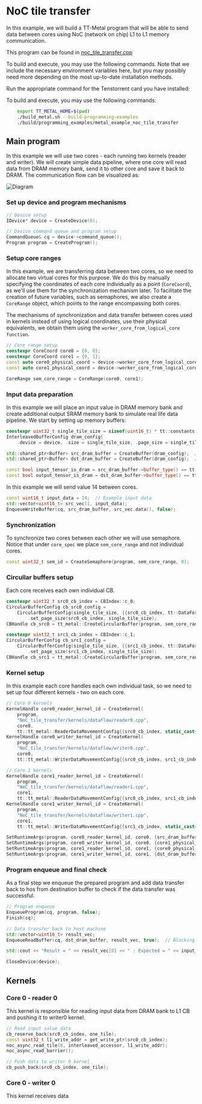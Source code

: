 # NoC tile transfer

In this example, we will build a TT-Metal program that will be able to send data between cores using NoC (network on chip) L1 to L1 memory communication.

This program can be found in [noc_tile_transfer.cpp](tt_metal/programming_examples/NoC_tile_transfer/noc_tile_transfer.cpp)

To build and execute, you may use the following commands. Note that we include the necessary environment variables here, but you may possibly need more depending on the most up-to-date installation methods.

Run the appropriate command for the Tenstorrent card you have installed:

To build and execute, you may use the following commands:
```bash
    export TT_METAL_HOME=$(pwd)
    ./build_metal.sh --build-programming-examples
    ./build/programming_examples/metal_example_noc_tile_transfer
```

## Main program

In this example we will use two cores - each running two kernels (reader and writer). We will create simple data pipeline, where one core will read data from DRAM memory bank, send it to other core and save it back to DRAM. The communication flow can be visualized as:

![Diagram](media/NoC_transfer_example_diagram.drawio.svg)

### Set up device and program mechanisms

``` cpp
// Device setup
IDevice* device = CreateDevice(0);

// Device command queue and program setup
CommandQueue& cq = device->command_queue();
Program program = CreateProgram();
```

### Setup core ranges

In this example, we are transferring data between two cores, so we need to allocate two virtual cores for this purpose. We do this by manually specifying the coordinates of each core individually as a point (`CoreCoord`), as we'll use them for the synchronization mechanism later. To facilitate the creation of future variables, such as semaphores, we also create a `CoreRange` object, which points to the range encompassing both cores.

The mechanisms of synchronization and data transfer between cores used in kernels instead of using logical coordinates, use their physical equivalents, we obtain them using the `worker_core_from_logical_core function`.

```cpp
// Core range setup
constexpr CoreCoord core0 = {0, 0};
constexpr CoreCoord core1 = {0, 1};
const auto core0_physical_coord = device->worker_core_from_logical_core(core0);
const auto core1_physical_coord = device->worker_core_from_logical_core(core1);

CoreRange sem_core_range = CoreRange(core0, core1);
```

### Input data preparation

In this example we will place an input value in DRAM memory bank and create additional output SRAM memory bank to simulate real life data pipeline. We start by setting up memory buffers:

```cpp
constexpr uint32_t single_tile_size = sizeof(uint16_t) * tt::constants::TILE_HW;
InterleavedBufferConfig dram_config{
    .device = device, .size = single_tile_size, .page_size = single_tile_size, .buffer_type = BufferType::DRAM};

std::shared_ptr<Buffer> src_dram_buffer = CreateBuffer(dram_config);  // Input buffer
std::shared_ptr<Buffer> dst_dram_buffer = CreateBuffer(dram_config);  // Output buffer

const bool input_tensor_is_dram = src_dram_buffer->buffer_type() == tt::tt_metal::BufferType::DRAM;
const bool output_tensor_is_dram = dst_dram_buffer->buffer_type() == tt::tt_metal::BufferType::DRAM;
```

In this example we will send value 14 between cores.

```cpp
const uint16_t input_data = 14;  // Example input data
std::vector<uint16_t> src_vec(1, input_data);
EnqueueWriteBuffer(cq, src_dram_buffer, src_vec.data(), false);
```

### Synchronization

To synchronize two cores between each other we will use semaphore. Notice that under `core_spec` we place `sem_core_range` and not individual cores.

```cpp
const uint32_t sem_id = CreateSemaphore(program, sem_core_range, 0);
```

### Circullar buffers setup

Each core receives each own individual CB.

```cpp
constexpr uint32_t src0_cb_index = CBIndex::c_0;
CircularBufferConfig cb_src0_config =
    CircularBufferConfig(single_tile_size, {{src0_cb_index, tt::DataFormat::UInt16}})
        .set_page_size(src0_cb_index, single_tile_size);
CBHandle cb_src0 = tt_metal::CreateCircularBuffer(program, sem_core_range, cb_src0_config);

constexpr uint32_t src1_cb_index = CBIndex::c_1;
CircularBufferConfig cb_src1_config =
    CircularBufferConfig(single_tile_size, {{src1_cb_index, tt::DataFormat::UInt16}})
        .set_page_size(src1_cb_index, single_tile_size);
CBHandle cb_src1 = tt_metal::CreateCircularBuffer(program, sem_core_range, cb_src1_config);
```

### Kernel setup

In this example each core handles each own individual task, so we need to set up four different kernels - two on each core.

```cpp
// Core 0 kernels
KernelHandle core0_reader_kernel_id = CreateKernel(
    program,
    "NoC_tile_transfer/kernels/dataflow/reader0.cpp",
    core0,
    tt::tt_metal::ReaderDataMovementConfig{{src0_cb_index, static_cast<uint32_t>(input_tensor_is_dram)}});
KernelHandle core0_writer_kernel_id = CreateKernel(
    program,
    "NoC_tile_transfer/kernels/dataflow/writer0.cpp",
    core0,
    tt::tt_metal::WriterDataMovementConfig{{src0_cb_index, src1_cb_index}});

// Core 1 kernels
KernelHandle core1_reader_kernel_id = CreateKernel(
    program,
    "NoC_tile_transfer/kernels/dataflow/reader1.cpp",
    core1,
    tt::tt_metal::ReaderDataMovementConfig{{src0_cb_index, src1_cb_index}});
KernelHandle core1_writer_kernel_id = CreateKernel(
    program,
    "NoC_tile_transfer/kernels/dataflow/writer1.cpp",
    core1,
    tt::tt_metal::WriterDataMovementConfig{{src1_cb_index, static_cast<uint32_t>(output_tensor_is_dram)}});

SetRuntimeArgs(program, core0_reader_kernel_id, core0, {src_dram_buffer->address()});
SetRuntimeArgs(program, core0_writer_kernel_id, core0, {core1_physical_coord.x, core1_physical_coord.y, sem_id});
SetRuntimeArgs(program, core1_reader_kernel_id, core1, {core0_physical_coord.x, core0_physical_coord.y, sem_id});
SetRuntimeArgs(program, core1_writer_kernel_id, core1, {dst_dram_buffer->address()});
```

### Program enqueue and final check

As a final step we enqueue the prepared program and add data transfer back to hos from destination buffer to check if the data transfer was successful.

```cpp
// Program enqueue
EnqueueProgram(cq, program, false);
Finish(cq);

// Data transfer back to host machine
std::vector<uint16_t> result_vec;
EnqueueReadBuffer(cq, dst_dram_buffer, result_vec, true);  // Blocking call to ensure data is read before proceeding

std::cout << "Result = " << result_vec[0] << " : Expected = " << input_data << std::endl;

CloseDevice(device);
```

## Kernels

### Core 0 - reader 0

This kernel is responsible for reading input data from DRAM bank to L1 CB and pushing it to writer0 kernel.

```cpp
// Read input value data
cb_reserve_back(src0_cb_index, one_tile);
const uint32_t l1_write_addr = get_write_ptr(src0_cb_index);
noc_async_read_tile(0, interleaved_accessor, l1_write_addr);
noc_async_read_barrier();

// Push data to writer 0 kernel
cb_push_back(src0_cb_index, one_tile);
```

### Core 0 - writer 0

This kernel receives data
